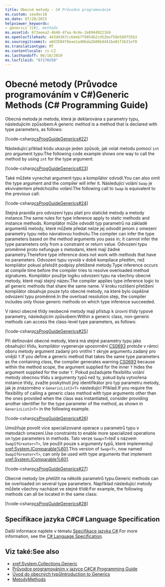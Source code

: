```yaml
---
title: Obecné metody - C# Průvodce programováním
ms.custom: seodec18
ms.date: 07/20/2015
helpviewer_keywords:
- generics [C#], methods
ms.assetid: 673eeea2-4b48-4faa-9c4e-2e89449221b9
ms.openlocfilehash: 443d4367cc64eb7f9054b2cd52bef59e589f55b3
ms.sourcegitcommit: a8d3504f0eae1a40bda2b06bd441ba01f1631ef0
ms.translationtype: MT
ms.contentlocale: cs-CZ
ms.lasthandoff: 06/18/2019
ms.locfileid: "67170258"
---
```

# <a name="generic-methods-c-programming-guide"></a><span data-ttu-id="cbe87-102">Obecné metody (Průvodce programováním v C#)</span><span class="sxs-lookup"><span data-stu-id="cbe87-102">Generic Methods (C# Programming Guide)</span></span>
<span data-ttu-id="cbe87-103">Obecná metoda je metoda, která je deklarována s parametry typu, následujícím způsobem:</span><span class="sxs-lookup"><span data-stu-id="cbe87-103">A generic method is a method that is declared with type parameters, as follows:</span></span>  
  
 [!code-csharp[csProgGuideGenerics#22](~/samples/snippets/csharp/VS_Snippets_VBCSharp/csProgGuideGenerics/CS/Generics.cs#22)]  
  
 <span data-ttu-id="cbe87-104">Následující příklad kódu ukazuje jeden způsob, jak volat metodu pomocí `int` pro argument typu:</span><span class="sxs-lookup"><span data-stu-id="cbe87-104">The following code example shows one way to call the method by using `int` for the type argument:</span></span>  
  
 [!code-csharp[csProgGuideGenerics#23](~/samples/snippets/csharp/VS_Snippets_VBCSharp/csProgGuideGenerics/CS/Generics.cs#23)]  
  
 <span data-ttu-id="cbe87-105">Také můžete vynechat argument typu a kompilátor odvodí.</span><span class="sxs-lookup"><span data-stu-id="cbe87-105">You can also omit the type argument and the compiler will infer it.</span></span> <span data-ttu-id="cbe87-106">Následující volání `Swap` je ekvivalentem předchozího volání:</span><span class="sxs-lookup"><span data-stu-id="cbe87-106">The following call to `Swap` is equivalent to the previous call:</span></span>  
  
 [!code-csharp[csProgGuideGenerics#24](~/samples/snippets/csharp/VS_Snippets_VBCSharp/csProgGuideGenerics/CS/Generics.cs#24)]  
  
 <span data-ttu-id="cbe87-107">Stejná pravidla pro odvození typu platí pro statické metody a metody instance.</span><span class="sxs-lookup"><span data-stu-id="cbe87-107">The same rules for type inference apply to static methods and instance methods.</span></span> <span data-ttu-id="cbe87-108">Kompilátor může odvodit typ parametrů na základě argumentů metody, které můžete předat nelze jej odvodit jenom z omezení parametry typu nebo návratovou hodnotu.</span><span class="sxs-lookup"><span data-stu-id="cbe87-108">The compiler can infer the type parameters based on the method arguments you pass in; it cannot infer the type parameters only from a constraint or return value.</span></span> <span data-ttu-id="cbe87-109">Odvození typu proměnné proto nefunguje s metodami, které mají žádné parametry.</span><span class="sxs-lookup"><span data-stu-id="cbe87-109">Therefore type inference does not work with methods that have no parameters.</span></span> <span data-ttu-id="cbe87-110">Odvození typu vyvolá v době kompilace předtím, než kompilátor pokusí přeložit podpisy přetížené metody.</span><span class="sxs-lookup"><span data-stu-id="cbe87-110">Type inference occurs at compile time before the compiler tries to resolve overloaded method signatures.</span></span> <span data-ttu-id="cbe87-111">Kompilátor použije logiku odvození typu na všechny obecné metody, které mají stejný název.</span><span class="sxs-lookup"><span data-stu-id="cbe87-111">The compiler applies type inference logic to all generic methods that share the same name.</span></span> <span data-ttu-id="cbe87-112">V kroku rozlišení přetížení kompilátor obsahuje pouze tyto obecné metody, na které bylo úspěšné odvození typu proměnné.</span><span class="sxs-lookup"><span data-stu-id="cbe87-112">In the overload resolution step, the compiler includes only those generic methods on which type inference succeeded.</span></span>  
  
 <span data-ttu-id="cbe87-113">V rámci obecné třídy neobecné metody mají přístup k úrovni třídy typové parametry, následujícím způsobem:</span><span class="sxs-lookup"><span data-stu-id="cbe87-113">Within a generic class, non-generic methods can access the class-level type parameters, as follows:</span></span>  
  
 [!code-csharp[csProgGuideGenerics#25](~/samples/snippets/csharp/VS_Snippets_VBCSharp/csProgGuideGenerics/CS/Generics.cs#25)]  
  
 <span data-ttu-id="cbe87-114">Při definování obecné metody, která má stejné parametry typu jako obsahující třídu, kompilátor vygeneruje upozornění [CS0693](../../misc/cs0693.md) protože v rámci oboru metody argument zadaný pro vnitřní `T` skryje argumentu zadaný pro vnější `T`.</span><span class="sxs-lookup"><span data-stu-id="cbe87-114">If you define a generic method that takes the same type parameters as the containing class, the compiler generates warning [CS0693](../../misc/cs0693.md) because within the method scope, the argument supplied for the inner `T` hides the argument supplied for the outer `T`.</span></span> <span data-ttu-id="cbe87-115">Pokud požadujete flexibilitu volání metody obecnou třídu s argumenty typů než ty, pokud byla vytvořena instance třídy, zvažte poskytnutí jiný identifikátor pro typ parametru metody, jak je znázorněno v `GenericList2<T>` následující Příklad.</span><span class="sxs-lookup"><span data-stu-id="cbe87-115">If you require the flexibility of calling a generic class method with type arguments other than the ones provided when the class was instantiated, consider providing another identifier for the type parameter of the method, as shown in `GenericList2<T>` in the following example.</span></span>  
  
 [!code-csharp[csProgGuideGenerics#26](~/samples/snippets/csharp/VS_Snippets_VBCSharp/csProgGuideGenerics/CS/Generics.cs#26)]  
  
 <span data-ttu-id="cbe87-116">Umožňuje povolit více specializované operace u parametrů typu v metodách omezení.</span><span class="sxs-lookup"><span data-stu-id="cbe87-116">Use constraints to enable more specialized operations on type parameters in methods.</span></span> <span data-ttu-id="cbe87-117">Tato verze `Swap<T>`teď s názvem `SwapIfGreater<T>`, lze použít pouze s argumenty typů, které implementují <xref:System.IComparable%601>.</span><span class="sxs-lookup"><span data-stu-id="cbe87-117">This version of `Swap<T>`, now named `SwapIfGreater<T>`, can only be used with type arguments that implement <xref:System.IComparable%601>.</span></span>  
  
 [!code-csharp[csProgGuideGenerics#27](~/samples/snippets/csharp/VS_Snippets_VBCSharp/csProgGuideGenerics/CS/Generics.cs#27)]  
  
 <span data-ttu-id="cbe87-118">Obecné metody lze přetížit na několik parametrů typu.</span><span class="sxs-lookup"><span data-stu-id="cbe87-118">Generic methods can be overloaded on several type parameters.</span></span> <span data-ttu-id="cbe87-119">Například následující metody můžete všechny nacházet ve stejné třídě:</span><span class="sxs-lookup"><span data-stu-id="cbe87-119">For example, the following methods can all be located in the same class:</span></span>  
  
 [!code-csharp[csProgGuideGenerics#28](~/samples/snippets/csharp/VS_Snippets_VBCSharp/csProgGuideGenerics/CS/Generics.cs#28)]  
  
## <a name="c-language-specification"></a><span data-ttu-id="cbe87-120">Specifikace jazyka C#</span><span class="sxs-lookup"><span data-stu-id="cbe87-120">C# Language Specification</span></span>  
 <span data-ttu-id="cbe87-121">Další informace najdete v tématu [Specifikace jazyka C#](~/_csharplang/spec/classes.md#methods).</span><span class="sxs-lookup"><span data-stu-id="cbe87-121">For more information, see the [C# Language Specification](~/_csharplang/spec/classes.md#methods).</span></span>  
  
## <a name="see-also"></a><span data-ttu-id="cbe87-122">Viz také:</span><span class="sxs-lookup"><span data-stu-id="cbe87-122">See also</span></span>

- <xref:System.Collections.Generic>
- [<span data-ttu-id="cbe87-123">Průvodce programováním v jazyce C#</span><span class="sxs-lookup"><span data-stu-id="cbe87-123">C# Programming Guide</span></span>](../../../csharp/programming-guide/index.md)
- [<span data-ttu-id="cbe87-124">Úvod do obecných typů</span><span class="sxs-lookup"><span data-stu-id="cbe87-124">Introduction to Generics</span></span>](../../../csharp/programming-guide/generics/index.md)
- [<span data-ttu-id="cbe87-125">Metody</span><span class="sxs-lookup"><span data-stu-id="cbe87-125">Methods</span></span>](../../../csharp/programming-guide/classes-and-structs/methods.md)
